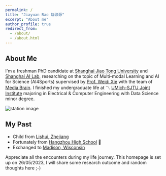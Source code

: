 ```yaml
---
permalink: /
title: "Jiayuan Rao 饶珈源"
excerpt: "About me"
author_profile: true
redirect_from: 
  - /about/
  - /about.html
---
```



## About Me
I'm a freshman PhD candidate at [Shanghai Jiao Tong University](https://en.sjtu.edu.cn/) and [Shanghai AI Lab](https://www.shlab.org.cn/), researching on the topic of Multi-modal Learning and AI for Science (AI4Sports) supervised by [Prof. Weidi Xie](https://weidixie.github.io/) with the team of [Media Brain](https://mediabrain.sjtu.edu.cn/). I finished my undergraduate life at 〽️ [UMich-SJTU Joint Institute](https://www.ji.sjtu.edu.cn/about/) majoring in Electrical & Computer Engineering with Data Science minor degree.

![station image](https://github.com/jyrao/jyrao.github.io/blob/master/_pages/station.jpeg?raw=true "My sweet workspace")

## My Past
+ Child from [Lishui, Zhejiang](https://zh.wikipedia.org/wiki/%E4%B8%BD%E6%B0%B4%E5%B8%82)
+ Fortunately from [Hangzhou High School](http://www.hanggao1899.cn/) 🌸
+ Exchanged to [Madison, Wisconsin](https://en.wikipedia.org/wiki/Madison,_Wisconsin)

Appreciate all the encounters during my life journey. This homepage is set up on 26/05/2023, I will share some research outcome and random thoughts here ;-)